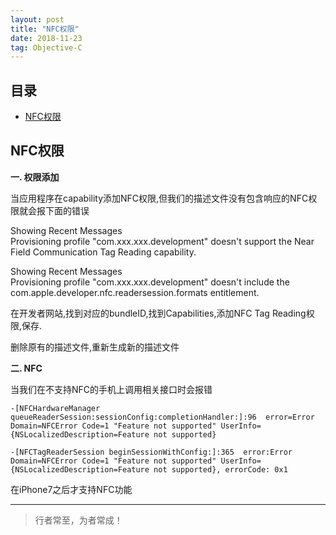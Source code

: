 ```yaml
---
layout: post
title: "NFC权限"
date: 2018-11-23
tag: Objective-C
---
```







## 目录
- [NFC权限](#content1)   





<!-- ************************************************ -->
## <a id="content1"></a>NFC权限

**一. 权限添加**

当应用程序在capability添加NFC权限,但我们的描述文件没有包含响应的NFC权限就会报下面的错误

Showing Recent Messages      
Provisioning profile "com.xxx.xxx.development" doesn't support the Near Field Communication Tag Reading capability.

Showing Recent Messages     
Provisioning profile "com.xxx.xxx.development" doesn't include the com.apple.developer.nfc.readersession.formats entitlement.


在开发者网站,找到对应的bundleID,找到Capabilities,添加NFC Tag Reading权限,保存.

删除原有的描述文件,重新生成新的描述文件

**二. NFC**

当我们在不支持NFC的手机上调用相关接口时会报错

```
-[NFCHardwareManager queueReaderSession:sessionConfig:completionHandler:]:96  error=Error Domain=NFCError Code=1 "Feature not supported" UserInfo={NSLocalizedDescription=Feature not supported}

-[NFCTagReaderSession beginSessionWithConfig:]:365  error:Error Domain=NFCError Code=1 "Feature not supported" UserInfo={NSLocalizedDescription=Feature not supported}, errorCode: 0x1

```
在iPhone7之后才支持NFC功能  





----------
>  行者常至，为者常成！



